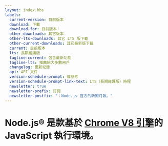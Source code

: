 ```yaml
---
layout: index.hbs
labels:
  current-version: 目前版本
  download: 下載
  download-for: 目前版本：
  other-downloads: 其它版本
  other-lts-downloads: 其它 LTS 版下載
  other-current-downloads: 其它最新版下載
  current: 目前版本
  lts: 長期維護版
  tagline-current: 包含最新功能
  tagline-lts: 推薦給大多數用戶
  changelog: 更新紀錄
  api: API 文件
  version-schedule-prompt: 或參考
  version-schedule-prompt-link-text: LTS（長期維護版）時程
  newsletter: true
  newsletter-prefix: 訂閱
  newsletter-postfix: "：Node.js 官方的新聞月報。"
---
```


# Node.js® 是款基於 [Chrome V8 引擎](https://v8.dev/)的 JavaScript 執行環境。
